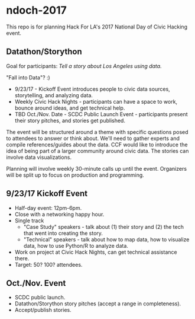 # ndoch-2017
This repo is for planning Hack For LA's 2017 National Day of Civic Hacking event.

## Datathon/Storython

Goal for participants: *Tell a story about Los Angeles using data.*

"Fall into Data"? :)

* 9/23/17 - Kickoff Event introduces people to civic data sources, storytelling, and analyzing data.
* Weekly Civic Hack Nights - participants can have a space to work, bounce around ideas, and get technical help.
* TBD Oct./Nov. Date - SCDC Public Launch Event - participants present their story pitches, and stories get published.

The event will be structured around a theme with specific questions posed to attendees to answer or think about.  We'll need to gather experts and compile references/guides about the data.  CCF would like to introduce the idea of being part of a larger community around civic data.  The stories can involve data visualizations.

Planning will involve weekly 30-minute calls up until the event.  Organizers will be split up to focus on production and programming.

## 9/23/17 Kickoff Event

* Half-day event: 12pm-6pm.
* Close with a networking happy hour.
* Single track
  * "Case Study" speakers - talk about (1) their story and (2) the tech that went into creating the story.
  * "Technical" speakers - talk about how to map data, how to visualize data, how to use Python/R to analyze data.
* Work on project at Civic Hack Nights, can get technical assistance there.
* Target: 50? 100? attendees.

## Oct./Nov. Event

* SCDC public launch.
* Datathon/Storython story pitches (accept a range in completeness).
* Accept/publish stories.

